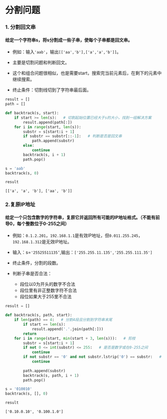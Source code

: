 
# 分割问题

### 1. 分割回文串

#### 给定一个字符串s，将s分割成一些子串，使每个子串都是回文串。

* 例如：输入`'aab'`，输出`[['aa','b'],['a','a','b']]`。

* 主要是切割问题和判断回文。

* 这个和组合问题很相似，也是需要start，搜索完当前元素后，在剩下的元素中继续搜索。

* 终止条件：切割线切到了字符串最后面。


```python
result = []
path = []

def backtrack(s, start):
    if start >= len(s):   # 切割起始位置已经大于s的大小，找到一组解决方案
        result.append(path[:])
    for i in range(start, len(s)):
        substr = s[start:i + 1]
        if substr == substr[::-1]:   # 判断是否是回文串
            path.append(substr)
        else:
            continue
        backtrack(s, i + 1)
        path.pop()
```


```python
s = 'aab'
backtrack(s, 0)
```


```python
result
```




    [['a', 'a', 'b'], ['aa', 'b']]



### 2.复原IP地址

#### 给定一个只包含数字的字符串，复原它并返回所有可能的IP地址格式。（不能有前导0，每个整数位于0-255之间）

* 例如：`0.1.2.201`，`192.168.1.1`是有效IP地址，但`0.011.255.245`，`192.168.1.312`是无效IP地址。

* 输入：s=`'25525511135’`,输出：`['255.255.11.135','255.255.111.35']`

* 终止条件，分割的段数。

* 判断子串是否合法：
    * 段位以0为开头的数字不合法
    * 段位里有非正整数字符不合法
    * 段位如果大于255里不合法


```python
result = []

def backtrack(s, path, start):
    if len(path) == 4:   # 分割4段且分割到字符串末尾
        if start == len(s):
            result.append('.'.join(path[:]))
        return
    for i in range(start, min(start + 3, len(s))):   # 剪枝
        substr = s[start:i + 1]
        if not 0 <= int(substr) <= 255:   # 是否是数字或在0-255之间
            continue
        if not substr == '0' and not substr.lstrip('0') == substr:   # 是否以0开头
            continue
        
        path.append(substr)
        backtrack(s, path, i + 1)
        path.pop()
```


```python
s = '010010'
backtrack(s, [], 0)
```


```python
result
```




    ['0.10.0.10', '0.100.1.0']



